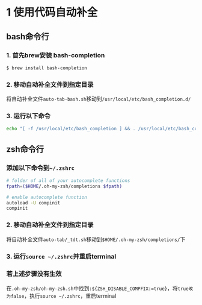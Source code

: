 # 1 使用代码自动补全

## bash命令行

### 1. 首先brew安装 bash-completion

```bash
$ brew install bash-completion
```

### 2. 移动自动补全文件到指定目录

将自动补全文件`auto-tab-bash.sh`移动到`/usr/local/etc/bash_completion.d/`


### 3. 运行以下命令

```bash
echo "[ -f /usr/local/etc/bash_completion ] && . /usr/local/etc/bash_completion" >> ~/.bash_profile
```

## zsh命令行

### 添加以下命令到`~/.zshrc`

```bash
# folder of all of your autocomplete functions
fpath=($HOME/.oh-my-zsh/completions $fpath)

# enable autocomplete function
autoload -U compinit
compinit
```

### 2. 移动自动补全文件到指定目录

将自动补全文件`auto-tab/_tdt.sh`移动到`$HOME/.oh-my-zsh/completions/`下

### 3. 运行`source ~/.zshrc`并重启terminal


### 若上述步骤没有生效

在`.oh-my-zsh/oh-my-zsh.sh`中找到`:${ZSH_DISABLE_COMPFIX:=true}`，将`true改为false`，执行`source ~/.zshrc`，重启terminal
